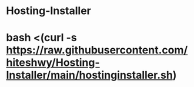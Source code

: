 # Hosting-Installer

# bash <(curl -s https://raw.githubusercontent.com/hiteshwy/Hosting-Installer/main/hostinginstaller.sh)
